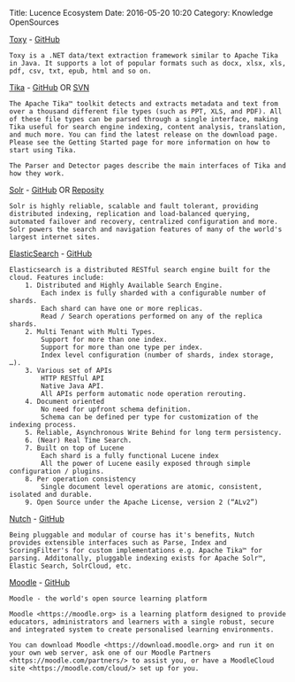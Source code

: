 Title: Lucence Ecosystem
Date: 2016-05-20 10:20
Category: Knowledge OpenSources

[Toxy](https://toxy.codeplex.com/) - [GitHub](https://github.com/tonyqus/toxy/tree/master/ToxyFramework)
```
Toxy is a .NET data/text extraction framework similar to Apache Tika in Java. It supports a lot of popular formats such as docx, xlsx, xls, pdf, csv, txt, epub, html and so on.
```

[Tika](http://tika.apache.org/) - [GitHub](https://github.com/apache/tika) OR [SVN](http://svn.apache.org/)
```
The Apache Tika™ toolkit detects and extracts metadata and text from over a thousand different file types (such as PPT, XLS, and PDF). All of these file types can be parsed through a single interface, making Tika useful for search engine indexing, content analysis, translation, and much more. You can find the latest release on the download page. Please see the Getting Started page for more information on how to start using Tika.

The Parser and Detector pages describe the main interfaces of Tika and how they work.
```

[Solr](http://lucene.apache.org/solr/) - [GitHub](https://github.com/apache/lucene-solr) OR [Reposity](http://archive.apache.org/dist/lucene/solr/)
```
Solr is highly reliable, scalable and fault tolerant, providing distributed indexing, replication and load-balanced querying, automated failover and recovery, centralized configuration and more. Solr powers the search and navigation features of many of the world's largest internet sites.
```

[ElasticSearch](https://www.elastic.co/products/elasticsearch) - [GitHub](https://github.com/elastic/elasticsearch)
```
Elasticsearch is a distributed RESTful search engine built for the cloud. Features include:
    1. Distributed and Highly Available Search Engine.
        Each index is fully sharded with a configurable number of shards.
        Each shard can have one or more replicas.
        Read / Search operations performed on any of the replica shards.
    2. Multi Tenant with Multi Types.
        Support for more than one index.
        Support for more than one type per index.
        Index level configuration (number of shards, index storage, …).
    3. Various set of APIs
        HTTP RESTful API
        Native Java API.
        All APIs perform automatic node operation rerouting.
    4. Document oriented
        No need for upfront schema definition.
        Schema can be defined per type for customization of the indexing process.
    5. Reliable, Asynchronous Write Behind for long term persistency.
    6. (Near) Real Time Search.
    7. Built on top of Lucene
        Each shard is a fully functional Lucene index
        All the power of Lucene easily exposed through simple configuration / plugins.
    8. Per operation consistency
        Single document level operations are atomic, consistent, isolated and durable.
    9. Open Source under the Apache License, version 2 (“ALv2”)
```

[Nutch](http://nutch.apache.org/) - [GitHub](https://github.com/apache/nutch)
```
Being pluggable and modular of course has it's benefits, Nutch provides extensible interfaces such as Parse, Index and ScoringFilter's for custom implementations e.g. Apache Tika™ for parsing. Additonally, pluggable indexing exists for Apache Solr™, Elastic Search, SolrCloud, etc.
```

[Moodle](https://moodle.org/) - [GitHub](https://github.com/moodle/moodle)
```
Moodle - the world's open source learning platform

Moodle <https://moodle.org> is a learning platform designed to provide educators, administrators and learners with a single robust, secure and integrated system to create personalised learning environments.

You can download Moodle <https://download.moodle.org> and run it on your own web server, ask one of our Moodle Partners <https://moodle.com/partners/> to assist you, or have a MoodleCloud site <https://moodle.com/cloud/> set up for you.
```